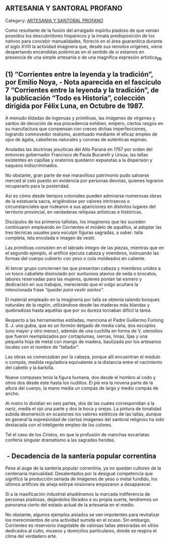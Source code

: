 ## ARTESANIA Y SANTORAL PROFANO

Category: [ARTESANIA Y SANTORAL PROFANO](http://descubrircorrientes.com.ar/2012/index.php/755-cultura/8-leyenda-y-tradicion/artesania-y-santoral-profano)

Como resultante de la fusión del arraigado espíritu piadoso de que venían poseídos los descubridores hispánicos y la innata predisposición de los nativos para concebir manualidades, floreció en el área guaranítica durante el siglo XVIII la actividad imaginera que, desde sus remotos orígenes, viene despertando encendidas polémicas en el sentido de si estamos en presencia de una simple artesanía o de una magnífica expresión artística<sub><strong>(1)</strong></sub>.

## **(1)** “Corrientes entre la leyenda y la tradición”, por Emilio Noya, - Nota aparecida en el fascículo 7 “Corrientes entre la leyenda y la tradición”, de la publicación “Todo es Historia”, colección dirigida por Félix Luna, en Octubre de 1987.

A menudo tildadas de ingenuas y primitivas, las imágenes de vírgenes y santos de devoción de esa procedencia exhiben, empero, ciertos rasgos en su manufactura que compensan con creces dichas imperfecciones, logrando conmovedor realismo, acentuado mediante el eficaz empleo de ojos de ágata, cabelleras naturales y coronas de auténticas espinas.

Anuladas las doctrinas jesuíticas del Alto Paraná en 1767 por orden del entonces gobernador Francisco de Paula Bucarelli y Ursúa, las tallas existentes en capillas y oratorios quedaron expuestas a la dispersión y saqueos indiscriminados.

No obstante, gran parte de ese maravilloso patrimonio pudo salvarse merced al celo puesto en evidencia por personas devotas, quienes lograron recuperarlo para la posteridad.

Así es cómo desde tiempos coloniales pueden admirarse numerosas obras de la estatuaria sacra, erigiéndose por valores intrínsecos o circunstanciales que rodearon a sus apariciones en distintos lugares del territorio provincial, en verdaderas reliquias artísticas e históricas.

Discípulos de los primeros tallistas, los imagineros que les suceden continuaron empleando en Corrientes el modelo de aquéllos, al adoptar las tres técnicas usuales para esculpir figuras sagradas, a saber: talla completa, tela encolada e imagen de vestir.

Las primitivas consisten en el labrado íntegro de las piezas, mientras que en el segundo ejemplo, el artífice ejecuta cabeza y miembros, insinuando las formas del cuerpo cubierto con yeso o cola moldeados en caliente.

Al tercer grupo conciernen las que presentan cabeza y miembros unidos a un tosco caballete disimulado por suntuosos atavíos de seda o brocatos, labores reservadas para las mujeres, quienes ponían tal esmero y dedicación en sus trabajos, mereciendo que el vulgo acuñara la intencionada frase _“quedar para vestir santos”_.

El material empleado en la imaginería por talla se obtenía talando bosques naturales de la región, utilizándose desde las maderas más blandas y quebradizas hasta aquéllas que por su dureza tornaban difícil la tarea.

Respecto a las herramientas estiladas, menciona el Padre Guillermo Furlong S. J. una gubia, que es un formón delgado de media caña, dos escoplos (uno mayor y otro menor), además de una cuchilla en forma de V, utensilios que fueron reemplazados por cortaplumas, sierras, limas, lijas y una pequeña hoja de metal con mango de madera, bautizada por los artesanos locales con el nombre de “tallador”.

Las obras se comenzaban por la cabeza, porque allí encuentran el módulo o compás, medida reguladora equivalente a la distancia entre el nacimiento del cabello y la barbilla.

Nueve compases tenía la figura humana, dos desde el hombro al codo y otros dos desde éste hasta los nudillos. El pie era la novena parte de la altura del cuerpo, la mano medía un compás de largo y medio compás de ancho.

Al rostro lo dividían en seis partes, dos de las cuales correspondían a la nariz, medía el ojo una parte y dos la boca y orejas. La pintura de tonalidad subida desmereció en ocasiones los valores estéticos de las tallas, aunque en general la expresividad de ciertas imágenes del santoral religioso ha sido destacada con el inteligente empleo de los colores.

Tal el caso de los Cristos, en que la profusión de manchas escarlatas confería singular dramatismo a las sagradas heridas.

##  \- **Decadencia de la santería popular correntina**

Pese al auge de la santería popular correntina, ya no quedan cultores de la centenaria manualidad. Desalentados por la desigual competencia que significó la producción seriada de imágenes de yeso o metal fundido, los últimos artífices de añeja estirpe misionera empezaron a desaparecer.

Si a la masificación industrial añadiéramos la marcada indiferencia de personas piadosas, dejándolos librados a su propia suerte, tendremos un panorama cierto del estado actual de la artesanía en el medio.

No obstante, algunos ejemplos aislados se ven impotentes para revitalizar los merecimientos de una actividad sumida en el ocaso. Sin embargo, Corrientes es reservorio inagotable de valiosas tallas atesoradas en sitios dedicados al culto, museos y domicilios particulares, donde se respira el clima del verdadero arte.